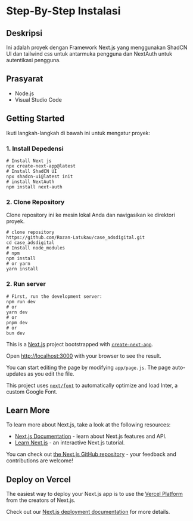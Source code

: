# Step-By-Step Instalasi

## Deskripsi

Ini adalah proyek dengan Framework Next.js yang menggunakan ShadCN UI dan tailwind css untuk antarmuka pengguna dan NextAuth untuk autentikasi pengguna.

## Prasyarat

- Node.js 
- Visual Studio Code

## Getting Started

Ikuti langkah-langkah di bawah ini untuk mengatur proyek:

### 1. Install Depedensi

``` 
# Install Next js
npx create-next-app@latest
# Install ShadCN UI
npx shadcn-ui@latest init
# install NextAuth
npm install next-auth
```

### 2. Clone Repository

Clone repository ini ke mesin lokal Anda dan navigasikan ke direktori proyek.

```
# clone repository
https://github.com/Rozan-Latukau/case_adsdigital.git
cd case_adsdigital
# Install node_modules
# npm
npm install
# or yarn
yarn install
```

### 2. Run server

```
# First, run the development server:
npm run dev
# or
yarn dev
# or
pnpm dev
# or
bun dev
```


This is a [Next.js](https://nextjs.org/) project bootstrapped with [`create-next-app`](https://github.com/vercel/next.js/tree/canary/packages/create-next-app).


Open [http://localhost:3000](http://localhost:3000) with your browser to see the result.

You can start editing the page by modifying `app/page.js`. The page auto-updates as you edit the file.

This project uses [`next/font`](https://nextjs.org/docs/basic-features/font-optimization) to automatically optimize and load Inter, a custom Google Font.

## Learn More

To learn more about Next.js, take a look at the following resources:

- [Next.js Documentation](https://nextjs.org/docs) - learn about Next.js features and API.
- [Learn Next.js](https://nextjs.org/learn) - an interactive Next.js tutorial.

You can check out [the Next.js GitHub repository](https://github.com/vercel/next.js/) - your feedback and contributions are welcome!

## Deploy on Vercel

The easiest way to deploy your Next.js app is to use the [Vercel Platform](https://vercel.com/new?utm_medium=default-template&filter=next.js&utm_source=create-next-app&utm_campaign=create-next-app-readme) from the creators of Next.js.

Check out our [Next.js deployment documentation](https://nextjs.org/docs/deployment) for more details.
